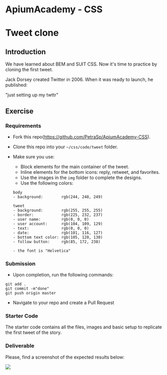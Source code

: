 # ApiumAcademy - CSS
# Tweet clone

## Introduction

We have learned about BEM and SUIT CSS. Now it's time to practice by cloning the first tweet.

Jack Dorsey created Twitter in 2006. When it was ready to launch, he published:

"just setting up my twttr"

## Exercise

### Requirements

- Fork this repo(https://github.com/PetraSp/ApiumAcademy-CSS).
- Clone this repo into your `~/css/code/tweet` folder.
- Make sure you use:
	- Block elements for the main container of the tweet.
	- Inline elements for the bottom icons: reply, retweet, and favorites.
	- Use the images in the `img` folder to complete the designs.
	- Use the following colors:

	```
	body
	- background:        rgb(244, 248, 249)

	tweet
	- background:        rgb(255, 255, 255)
	- border:            rgb(225, 232, 237)
	- user name:         rgb(0, 0, 0)
	- user account:      rgb(104, 109, 129)
	- text:              rgb(0, 0, 0)
	- date:              rgb(101, 116, 127)
	- bottom text color: rgb(105, 120, 130)
	- follow button:     rgb(85, 172, 238)

    - the font is "Helvetica"
	```

### Submission

- Upon completion, run the following commands:

```
git add .
git commit -m"done"
git push origin master
```

- Navigate to your repo and create a Pull Request

### Starter Code

The starter code contains all the files, images and basic setup to replicate the first tweet of the story.

### Deliverable

Please, find a screenshot of the expected results below:

![](https://i.imgur.com/RlfYX9s.png)
